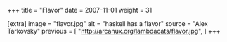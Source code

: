+++
title = "Flavor"
date = 2007-11-01
weight = 31

[extra]
image = "flavor.jpg"
alt = "haskell has a flavor"
source = "Alex Tarkovsky"
previous = [
  "http://arcanux.org/lambdacats/flavor.jpg",
]
+++
